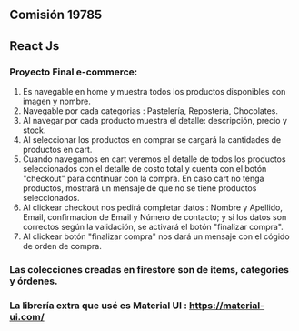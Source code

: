 
## Comisión 19785
 ## React Js


### Proyecto Final e-commerce:

1. Es navegable en home y muestra todos los productos disponibles con imagen y nombre.
2. Navegable por cada categorias : Pastelería, Repostería, Chocolates.
3. Al navegar por cada producto muestra el detalle: descripción, precio y stock.
4. Al seleccionar los productos en comprar se cargará la cantidades de productos en cart.
5. Cuando navegamos en cart veremos el detalle de todos los productos seleccionados con el detalle de costo total y cuenta con el botón "checkout" para continuar con la compra. En caso cart no tenga productos, mostrará un mensaje de que no se tiene productos seleccionados.
6. Al clickear checkout nos pedirá completar datos : Nombre y Apellido, Email, confirmacion de Email y Número de contacto; y si los datos son correctos según la validación, se activará el botón "finalizar compra".
7. Al clickear botón "finalizar compra" nos dará un mensaje con el cógido de orden de compra.

### Las colecciones creadas en firestore son de items, categories y órdenes.

### La librería extra que usé es Material UI : https://material-ui.com/



